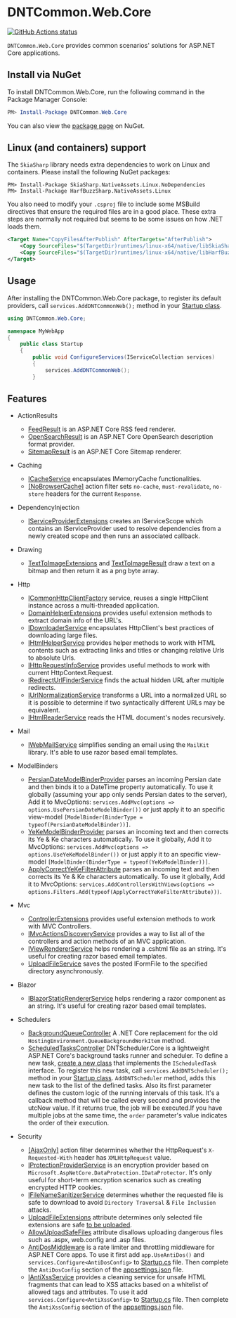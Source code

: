 # DNTCommon.Web.Core

<p align="left">
  <a href="https://github.com/VahidN/DNTCommon.Web.Core">
     <img alt="GitHub Actions status" src="https://github.com/VahidN/DNTCommon.Web.Core/workflows/.NET%20Core%20Build/badge.svg">
  </a>
</p>

`DNTCommon.Web.Core` provides common scenarios' solutions for ASP.NET Core applications.

## Install via NuGet

To install DNTCommon.Web.Core, run the following command in the Package Manager Console:

```powershell
PM> Install-Package DNTCommon.Web.Core
```

You can also view the [package page](http://www.nuget.org/packages/DNTCommon.Web.Core/) on NuGet.


## Linux (and containers) support

The `SkiaSharp` library needs extra dependencies to work on Linux and containers. Please install the following NuGet packages:

```
PM> Install-Package SkiaSharp.NativeAssets.Linux.NoDependencies
PM> Install-Package HarfBuzzSharp.NativeAssets.Linux
```

You also need to modify your `.csproj` file to include some MSBuild directives that ensure the required files are in a good place. These extra steps are normally not required but seems to be some issues on how .NET loads them.

```xml
<Target Name="CopyFilesAfterPublish" AfterTargets="AfterPublish">
    <Copy SourceFiles="$(TargetDir)runtimes/linux-x64/native/libSkiaSharp.so" DestinationFolder="$([System.IO.Path]::GetFullPath('$(PublishDir)'))/bin/" />
    <Copy SourceFiles="$(TargetDir)runtimes/linux-x64/native/libHarfBuzzSharp.so" DestinationFolder="$([System.IO.Path]::GetFullPath('$(PublishDir)'))/bin/" />    
</Target>
```


## Usage

After installing the DNTCommon.Web.Core package, to register its default providers, call `services.AddDNTCommonWeb();` method in your [Startup class](/src/DNTCommon.Web.Core.TestWebApp/Startup.cs).

```csharp
using DNTCommon.Web.Core;

namespace MyWebApp
{
    public class Startup
    {
        public void ConfigureServices(IServiceCollection services)
        {
            services.AddDNTCommonWeb();
        }
```

## Features

- ActionResults

  - [FeedResult](/src/DNTCommon.Web.Core.TestWebApp/Controllers/FeedResultController.cs) is an ASP.NET Core RSS feed renderer.
  - [OpenSearchResult](/src/DNTCommon.Web.Core.TestWebApp/Controllers/OpenSearchController.cs) is an ASP.NET Core OpenSearch description format provider.
  - [SitemapResult](/src/DNTCommon.Web.Core.TestWebApp/Controllers/SitemapResultController.cs) is an ASP.NET Core Sitemap renderer.

- Caching

  - [ICacheService](/src/DNTCommon.Web.Core.TestWebApp/Controllers/CacheServiceController.cs) encapsulates IMemoryCache functionalities.
  - [[NoBrowserCache]](/src/DNTCommon.Web.Core.TestWebApp/Controllers/CacheManagerExtentionsController.cs) action filter sets `no-cache`, `must-revalidate`, `no-store` headers for the current `Response`.

- DependencyInjection

  - [IServiceProviderExtensions](/src/DNTCommon.Web.Core/DependencyInjection/IServiceProviderExtensions.cs) creates an IServiceScope which contains an IServiceProvider used to resolve dependencies from a newly created scope and then runs an associated callback.

- Drawing

  - [TextToImageExtensions](/src/DNTCommon.Web.Core.TestWebApp/Controllers/TextToImageController.cs) and [TextToImageResult](/src/DNTCommon.Web.Core.TestWebApp/Controllers/TextToImageController.cs) draw a text on a bitmap and then return it as a png byte array.

- Http

  - [ICommonHttpClientFactory](/src/DNTCommon.Web.Core.TestWebApp/Controllers/CommonHttpClientFactoryController.cs) service, reuses a single HttpClient instance across a multi-threaded application.
  - [DomainHelperExtensions](/src/DNTCommon.Web.Core.TestWebApp/Views/DomainHelperExtensions/Index.cshtml) provides useful extension methods to extract domain info of the URL's.
  - [IDownloaderService](/src/DNTCommon.Web.Core.TestWebApp/Controllers/DownloaderServiceController.cs) encapsulates HttpClient's best practices of downloading large files.
  - [IHtmlHelperService](/src/DNTCommon.Web.Core.Tests/HtmlHelperServiceTests.cs) provides helper methods to work with HTML contents such as extracting links and titles or changing relative Urls to absolute Urls.
  - [IHttpRequestInfoService](/src/DNTCommon.Web.Core.TestWebApp/Views/HttpRequestInfo/Index.cshtml) provides useful methods to work with current HttpContext.Request.
  - [IRedirectUrlFinderService](/src/DNTCommon.Web.Core.TestWebApp/Controllers/RedirectUrlFinderServiceController.cs) finds the actual hidden URL after multiple redirects.
  - [IUrlNormalizationService](/src/DNTCommon.Web.Core.Tests/UrlNormalizationServiceTests.cs) transforms a URL into a normalized URL so it is possible to determine if two syntactically different URLs may be equivalent.
  - [IHtmlReaderService](/src/DNTCommon.Web.Core.Tests/HtmlReaderServiceTests.cs) reads the HTML document's nodes recursively.

- Mail

  - [IWebMailService](/src/DNTCommon.Web.Core.TestWebApp/Controllers/WebMailServiceController.cs) simplifies sending an email using the `MailKit` library. It's able to use razor based email templates.

- ModelBinders

  - [PersianDateModelBinderProvider](/src/DNTCommon.Web.Core.TestWebApp/Views/PersianDateModelBinder/Index.cshtml) parses an incoming Persian date and then binds it to a DateTime property automatically. To use it globally (assuming your app only sends Persian dates to the server), Add it to MvcOptions: `services.AddMvc(options => options.UsePersianDateModelBinder())` or just apply it to an specific view-model `[ModelBinder(BinderType = typeof(PersianDateModelBinder))]`.
  - [YeKeModelBinderProvider](/src/DNTCommon.Web.Core.TestWebApp/Views/YeKeModelBinder/Index.cshtml) parses an incoming text and then corrects its Ye & Ke characters automatically. To use it globally, Add it to MvcOptions: `services.AddMvc(options => options.UseYeKeModelBinder())` or just apply it to an specific view-model `[ModelBinder(BinderType = typeof(YeKeModelBinder))]`.
  - [ApplyCorrectYeKeFilterAttribute](/src/DNTCommon.Web.Core.TestWebApp/Views/YeKeModelBinder/Index.cshtml) parses an incoming text and then corrects its Ye & Ke characters automatically. To use it globally, Add it to MvcOptions: `services.AddControllersWithViews(options => options.Filters.Add(typeof(ApplyCorrectYeKeFilterAttribute)))`.


- Mvc

  - [ControllerExtensions](/src/DNTCommon.Web.Core.TestWebApp/Controllers/ControllerExtensionsController.cs) provides useful extension methods to work with MVC Controllers.
  - [IMvcActionsDiscoveryService](/src/DNTCommon.Web.Core.TestWebApp/Controllers/MvcActionsDiscoveryController.cs) provides a way to list all of the controllers and action methods of an MVC application.
  - [IViewRendererService](/src/DNTCommon.Web.Core.TestWebApp/Controllers/ViewRendererServiceController.cs) helps rendering a .cshtml file as an string. It's useful for creating razor based email templates.
  - [UploadFileService](/src/DNTCommon.Web.Core.TestWebApp/Controllers/AllowUploadSafeFilesController.cs) saves the posted IFormFile to the specified directory asynchronously.


- Blazor

  - [IBlazorStaticRendererService](/src/DNTCommon.Web.Core/Blazor/IBlazorStaticRendererService.cs) helps rendering a razor component as an string. It's useful for creating razor based email templates.


- Schedulers

  - [BackgroundQueueController](/src/DNTCommon.Web.Core.TestWebApp/Controllers/BackgroundQueueController.cs) A .NET Core replacement for the old `HostingEnvironment.QueueBackgroundWorkItem` method.
  - [ScheduledTasksController](/src/DNTCommon.Web.Core.TestWebApp/Controllers/ScheduledTasksController.cs) DNTScheduler.Core is a lightweight ASP.NET Core's background tasks runner and scheduler. To define a new task, [create a new class](/src/DNTCommon.Web.Core.TestWebApp/ScheduledTasks/) that implements the `IScheduledTask` interface. To register this new task, call `services.AddDNTScheduler();` method in your [Startup class](/src/DNTCommon.Web.Core.TestWebApp/Startup.cs). `AddDNTScheduler` method, adds this new task to the list of the defined tasks. Also its first parameter defines the custom logic of the running intervals of this task. It's a callback method that will be called every second and provides the utcNow value. If it returns true, the job will be executed.If you have multiple jobs at the same time, the `order` parameter's value indicates the order of their execution.

- Security
  - [[AjaxOnly]](/src/DNTCommon.Web.Core.TestWebApp/Controllers/AjaxExtensionsController.cs) action filter determines whether the HttpRequest's `X-Requested-With` header has `XMLHttpRequest` value.
  - [IProtectionProviderService](/src/DNTCommon.Web.Core.TestWebApp/Controllers/ProtectionProviderServiceController.cs) is an encryption provider based on `Microsoft.AspNetCore.DataProtection.IDataProtector`. It's only useful for short-term encryption scenarios such as creating encrypted HTTP cookies.
  - [IFileNameSanitizerService](/src/DNTCommon.Web.Core.TestWebApp/Controllers/FileNameSanitizerServiceController.cs) determines whether the requested file is safe to download to avoid `Directory Traversal` & `File Inclusion` attacks.
  - [UploadFileExtensions](/src/DNTCommon.Web.Core.TestWebApp/Models/UserFileViewModel.cs) attribute determines only selected file extensions are safe [to be uploaded](/src/DNTCommon.Web.Core.TestWebApp/Controllers/UploadFileExtensionsController.cs).
  - [AllowUploadSafeFiles](/src/DNTCommon.Web.Core.TestWebApp/Models/UserFileViewModel.cs) attribute disallows uploading dangerous files such as .aspx, web.config and .asp files.
  - [AntiDosMiddleware](/src/DNTCommon.Web.Core.TestWebApp/Startup.cs) is a rate limiter and throttling middleware for ASP.NET Core apps. To use it first add `app.UseAntiDos()` and `services.Configure<AntiDosConfig>` to [Startup.cs](/src/DNTCommon.Web.Core.TestWebApp/Startup.cs) file. Then complete the `AntiDosConfig` section of the [appsettings.json](/src/DNTCommon.Web.Core.TestWebApp/appsettings.json) file.
  - [IAntiXssService](/src/DNTCommon.Web.Core.TestWebApp/Controllers/AntiXssController.cs) provides a cleaning service for unsafe HTML fragments that can lead to XSS attacks based on a whitelist of allowed tags and attributes. To use it add `services.Configure<AntiXssConfig>` to [Startup.cs](/src/DNTCommon.Web.Core.TestWebApp/Startup.cs) file. Then complete the `AntiXssConfig` section of the [appsettings.json](/src/DNTCommon.Web.Core.TestWebApp/appsettings.json) file.
